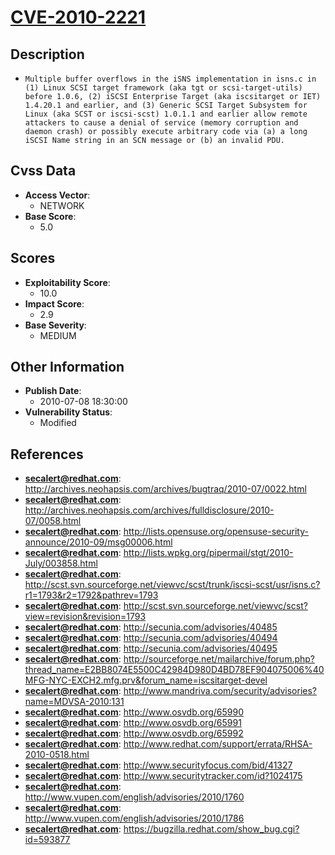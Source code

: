 
# [CVE-2010-2221](https://cve.mitre.org/cgi-bin/cvename.cgi?name=CVE-2010-2221)

## Description

- `Multiple buffer overflows in the iSNS implementation in isns.c in (1) Linux SCSI target framework (aka tgt or scsi-target-utils) before 1.0.6, (2) iSCSI Enterprise Target (aka iscsitarget or IET) 1.4.20.1 and earlier, and (3) Generic SCSI Target Subsystem for Linux (aka SCST or iscsi-scst) 1.0.1.1 and earlier allow remote attackers to cause a denial of service (memory corruption and daemon crash) or possibly execute arbitrary code via (a) a long iSCSI Name string in an SCN message or (b) an invalid PDU.`

## Cvss Data

- **Access Vector**:
  - NETWORK
- **Base Score**:
  - 5.0

## Scores

- **Exploitability Score**:
  - 10.0
- **Impact Score**:
  - 2.9
- **Base Severity**:
  - MEDIUM

## Other Information

- **Publish Date**:
  - 2010-07-08 18:30:00
- **Vulnerability Status**:
  - Modified

## References

- **secalert@redhat.com**: http://archives.neohapsis.com/archives/bugtraq/2010-07/0022.html
- **secalert@redhat.com**: http://archives.neohapsis.com/archives/fulldisclosure/2010-07/0058.html
- **secalert@redhat.com**: http://lists.opensuse.org/opensuse-security-announce/2010-09/msg00006.html
- **secalert@redhat.com**: http://lists.wpkg.org/pipermail/stgt/2010-July/003858.html
- **secalert@redhat.com**: http://scst.svn.sourceforge.net/viewvc/scst/trunk/iscsi-scst/usr/isns.c?r1=1793&r2=1792&pathrev=1793
- **secalert@redhat.com**: http://scst.svn.sourceforge.net/viewvc/scst?view=revision&revision=1793
- **secalert@redhat.com**: http://secunia.com/advisories/40485
- **secalert@redhat.com**: http://secunia.com/advisories/40494
- **secalert@redhat.com**: http://secunia.com/advisories/40495
- **secalert@redhat.com**: http://sourceforge.net/mailarchive/forum.php?thread_name=E2BB8074E5500C42984D980D4BD78EF904075006%40MFG-NYC-EXCH2.mfg.prv&forum_name=iscsitarget-devel
- **secalert@redhat.com**: http://www.mandriva.com/security/advisories?name=MDVSA-2010:131
- **secalert@redhat.com**: http://www.osvdb.org/65990
- **secalert@redhat.com**: http://www.osvdb.org/65991
- **secalert@redhat.com**: http://www.osvdb.org/65992
- **secalert@redhat.com**: http://www.redhat.com/support/errata/RHSA-2010-0518.html
- **secalert@redhat.com**: http://www.securityfocus.com/bid/41327
- **secalert@redhat.com**: http://www.securitytracker.com/id?1024175
- **secalert@redhat.com**: http://www.vupen.com/english/advisories/2010/1760
- **secalert@redhat.com**: http://www.vupen.com/english/advisories/2010/1786
- **secalert@redhat.com**: https://bugzilla.redhat.com/show_bug.cgi?id=593877
